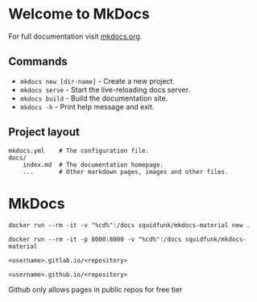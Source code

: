 # Welcome to MkDocs

For full documentation visit [mkdocs.org](https://www.mkdocs.org).

## Commands

* `mkdocs new [dir-name]` - Create a new project.
* `mkdocs serve` - Start the live-reloading docs server.
* `mkdocs build` - Build the documentation site.
* `mkdocs -h` - Print help message and exit.

## Project layout

    mkdocs.yml    # The configuration file.
    docs/
        index.md  # The documentation homepage.
        ...       # Other markdown pages, images and other files.

# MkDocs

````
docker run --rm -it -v "%cd%":/docs squidfunk/mkdocs-material new .
````

````
docker run --rm -it -p 8000:8000 -v "%cd%":/docs squidfunk/mkdocs-material
````

````
<username>.gitlab.io/<repository>
````

````
<username>.github.io/<repository>
````

Github only allows pages in public repos for free tier
